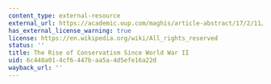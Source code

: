 ```yaml
---
content_type: external-resource
external_url: https://academic.oup.com/maghis/article-abstract/17/2/11/1051196?redirectedFrom=fulltext
has_external_license_warning: true
license: https://en.wikipedia.org/wiki/All_rights_reserved
status: ''
title: The Rise of Conservatism Since World War II
uid: 6c448a01-4cf6-447b-aa5a-4d5efe16a22d
wayback_url: ''
---
```

